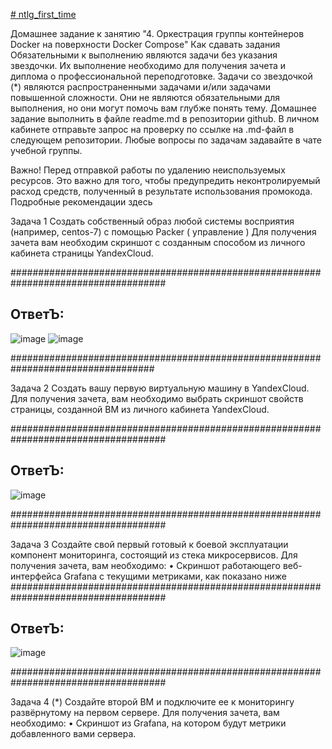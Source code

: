 [# ntlg_first_time](https://docs.google.com/document/d/1bwKu6IxupOX01b6qvv-RYYPE_dEL0KSB7aNWHvAlwwQ/edit?usp=sharing)

Домашнее задание к занятию "4. Оркестрация группы контейнеров Docker на поверхности Docker Compose"
Как сдавать задания
Обязательными к выполнению являются задачи без указания звездочки. Их выполнение необходимо для получения зачета и диплома о профессиональной переподготовке.
Задачи со звездочкой (*) являются распространенными задачами и/или задачами повышенной сложности. Они не являются обязательными для выполнения, но они могут помочь вам глубже понять тему.
Домашнее задание выполнить в файле readme.md в репозитории github. В личном кабинете отправьте запрос на проверку по ссылке на .md-файл в следующем репозитории.
Любые вопросы по задачам задавайте в чате учебной группы.

Важно!
Перед отправкой работы по удалению неиспользуемых ресурсов. Это важно для того, чтобы предупредить неконтролируемый расход средств, полученный в результате использования промокода.
Подробные рекомендации здесь

Задача 1
Создать собственный образ любой системы восприятия (например, centos-7) с помощью Packer ( управление )
Для получения зачета вам необходим скриншот с созданным способом из личного кабинета страницы YandexCloud.


####################################################################################
## ОтветЪ:
![image](https://user-images.githubusercontent.com/109209673/206273802-30c8a968-4a60-41c1-b547-350b4ac20d39.png)
![image](https://user-images.githubusercontent.com/109209673/206273867-d4cd53ba-73f0-45c8-8abd-34884ab4a2f4.png)


##################################################################################

Задача 2
Создать вашу первую виртуальную машину в YandexCloud.
Для получения зачета, вам необходимо выбрать cкриншот свойств страницы, созданной ВМ из личного кабинета YandexCloud.

####################################################################################
## ОтветЪ:
![image](https://user-images.githubusercontent.com/109209673/206273933-8ee6c45f-ef6c-41d4-8e30-92765884e118.png)


####################################################################################


Задача 3
Создайте свой первый готовый к боевой эксплуатации компонент мониторинга, состоящий из стека микросервисов.
Для получения зачета, вам необходимо:
    • Скриншот работающего веб-интерфейса Grafana с текущими метриками, как показано ниже
####################################################################################
## ОтветЪ:
![image](https://user-images.githubusercontent.com/109209673/206273977-d8cd748f-116f-47d7-8e99-e01ecf5273eb.png)


####################################################################################

Задача 4 (*)
Создайте второй ВМ и подключите ее к мониторингу развёрнутому на первом сервере.
Для получения зачета, вам необходимо:
    • Скриншот из Grafana, на котором будут метрики добавленного вами сервера.
